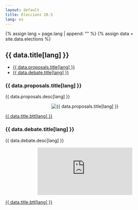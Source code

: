 ```yaml
---
layout: default
title: Eleccions 28.5
lang: es
---
```



{% assign lang = page.lang | append: "" %}
{% assign data = site.data.elections %}

## <a name="{{ data.title.anchor }}"></a>{{ data.title[lang] }}
<ul>
 <li><a href="#{{ data.proposals.anchor }}">{{ data.proposals.title[lang] }}</a></li>

 <li><a href="#{{ data.debate.anchor }}">{{ data.debate.title[lang] }}</a></li>
</ul>

### <a name="{{ data.proposals.anchor }}"></a> {{ data.proposals.title[lang] }}

{{ data.proposals.desc[lang] }}

<p style="text-align:center;">
<img src="{{ site.baseurl }}/{{ data.proposals.link }}" alt="{{ data.proposals.title[lang] }}" />
</p>

<p>
<a href="#{{data.title.anchor}}"> {{ data.title.btt[lang] }} </a>
</p>

### <a name="{{ data.debate.anchor }}"></a> {{ data.debate.title[lang] }}

        

{{ data.debate.desc[lang] }}

<p style="text-align:center;">
<iframe width="{{ data.debate.width }}" height="{{ data.debate.height: 600
 }}" src="https://www.youtube.com/embed/L-hCLfdtYn8" title="YouTube video player" frameborder="0" allow="accelerometer; autoplay; clipboard-write; encrypted-media; gyroscope; picture-in-picture; web-share" allowfullscreen></iframe>
</p>

<p>
<a href="#{{data.title.anchor}}"> {{ data.title.btt[lang] }} </a>
</p>
